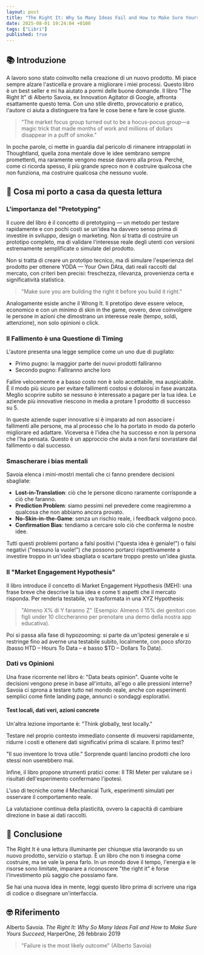 ```yaml
---
layout: post
title: "The Right It: Why So Many Ideas Fail and How to Make Sure Yours Succeed (Alberto Savoia)"
date: 2025-08-01 19:24:04 +0100
tags: ["Libri"]
published: true
---
```


## 📚 Introduzione
A lavoro sono stato coinvolto nella creazione di un nuovo prodotto. Mi piace sempre alzare l'asticella e provare a migliorare i miei processi. Questo libro è un best seller e mi ha aiutato a pormi delle buone domande. Il libro "The Right It" di Alberto Savoia, ex Innovation Agitator di Google, affronta esattamente questo tema. Con uno stile diretto, provocatorio e pratico, l'autore ci aiuta a distinguere tra fare le cose bene e fare le cose giuste.

> "The market focus group turned out to be a hocus-pocus group—a magic trick that made months of work and millions of dollars disappear in a puff of smoke."

In poche parole, ci mette in guardia dal pericolo di rimanere intrappolati in Thoughtland, quella zona mentale dove le idee sembrano sempre promettenti, ma raramente vengono messe davvero alla prova.  Perché, come ci ricorda spesso, il più grande spreco non è costruire qualcosa che non funziona, ma costruire qualcosa che nessuno vuole.

## 🚀 Cosa mi porto a casa da questa lettura

### L'importanza del "Pretotyping"

Il cuore del libro è il concetto di pretotyping — un metodo per testare rapidamente e con pochi costi se un'idea ha davvero senso prima di investire in sviluppo, design o marketing. Non si tratta di costruire un prototipo completo, ma di validare l'interesse reale degli utenti con versioni estremamente semplificate o simulate del prodotto.

Non si tratta di creare un prototipo tecnico, ma di simulare l'esperienza del prodotto per ottenere YODA — Your Own DAta, dati reali raccolti dal mercato, con criteri ben precisi: freschezza, rilevanza, provenienza certa e significatività statistica.

> "Make sure you are building the right it before you build it right."

Analogamente esiste anche il Wrong It. Il pretotipo deve essere veloce, economico e con un minimo di skin in the game, ovvero, deve coinvolgere le persone in azioni che dimostrano un interesse reale (tempo, soldi, attenzione), non solo opinioni o click.

### Il Fallimento è una Questione di Timing

L'autore presenta una legge semplice come un uno due di pugilato:

- Primo pugno: la maggior parte dei nuovi prodotti falliranno
- Secondo pugno: Falliranno anche loro

Fallire velocemente e a basso costo non è solo accettabile, ma auspicabile. È il modo più sicuro per evitare fallimenti costosi e dolorosi in fase avanzata. Meglio scoprire subito se nessuno è interessato a pagare per la tua idea.
Le aziende più innovative riescono in media a protare 1 prodotto di successo su 5.

In queste aziende super innovative si è imparato ad non associare i fallimenti alle persone, ma al processo che lo ha portato in modo da poterlo migliorare ed adattare. Viceversa è l'idea che ha successo e non la persona che l'ha pensata. Questo è un approccio che aiuta a non farsi sovrastare dal fallimento o dal successo.

### Smascherare i bias mentali

Savoia elenca i mini-mostri mentali che ci fanno prendere decisioni sbagliate:

- **Lost-in-Translation**: ciò che le persone dicono raramente corrisponde a ciò che faranno.
- **Prediction Problem**: siamo pessimi nel prevedere come reagiremmo a qualcosa che non abbiamo ancora provato.
- **No-Skin-in-the-Game**: senza un rischio reale, i feedback valgono poco.
- **Confirmation Bias**: tendiamo a cercare solo ciò che conferma le nostre idee.

Tutti questi problemi portano a falsi positivi ("questa idea è geniale!") o falsi negativi ("nessuno la vuole!") che possono portarci rispettivamente a investire troppo in un'idea sbagliata o scartare troppo presto un'idea giusta.

### Il "Market Engagement Hypothesis"

Il libro introduce il concetto di Market Engagement Hypothesis (MEH): una frase breve che descrive la tua idea e come ti aspetti che il mercato risponda. Per renderla testabile, va trasformata in una XYZ Hypothesis:

> "Almeno X% di Y faranno Z"
(Esempio: Almeno il 15% dei genitori con figli under 10 cliccheranno per prenotare una demo della nostra app educativa).

Poi si passa alla fase di hypozooming: si parte da un'ipotesi generale e si restringe fino ad averne una testabile subito, localmente, con poco sforzo (basso HTD – Hours To Data – e basso $TD – Dollars To Data).

### Dati vs Opinioni

Una frase ricorrente nel libro è: "Data beats opinion". Quante volte le decisioni vengono prese in base all'intuito, all'ego o alle pressioni interne? Savoia ci sprona a testare tutto nel mondo reale, anche con esperimenti semplici come finte landing page, annunci o sondaggi esplorativi.

#### Test locali, dati veri, azioni concrete

Un'altra lezione importante è: "Think globally, test locally."

Testare nel proprio contesto immediato consente di muoversi rapidamente, ridurre i costi e ottenere dati significativi prima di scalare. Il primo test?

"Il suo inventore lo trova utile." Sorprende quanti lancino prodotti che loro stessi non userebbero mai.

Infine, il libro propone strumenti pratici come: Il TRI Meter per valutare se i risultati dell'esperimento confermano l'ipotesi.

L'uso di tecniche come il Mechanical Turk, esperimenti simulati per osservare il comportamento reale.

La valutazione continua della plasticità, ovvero la capacità di cambiare direzione in base ai dati raccolti.

## 🍷 Conclusione

The Right It è una lettura illuminante per chiunque stia lavorando su un nuovo prodotto, servizio o startup. È un libro che non ti insegna come costruire, ma se vale la pena farlo. In un mondo dove il tempo, l'energia e le risorse sono limitate, imparare a riconoscere "the right it" è forse l'investimento più saggio che possiamo fare.

Se hai una nuova idea in mente, leggi questo libro prima di scrivere una riga di codice o disegnare un'interfaccia.

## 🤓 Riferimento

Alberto Savoia. _The Right It: Why So Many Ideas Fail and How to Make Sure Yours Succeed_, HarperOne, 26 febbraio 2019

> "Failure is the most likely outcome" (Alberto Savoia)
